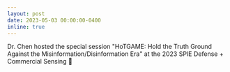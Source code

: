 ```yaml
---
layout: post
date: 2023-05-03 00:00:00-0400
inline: true
---
```


Dr. Chen hosted the special session "HoTGAME: Hold the Truth Ground Against the Misinformation/Disinformation Era" at the 2023 SPIE Defense + Commercial Sensing  :sparkler:

